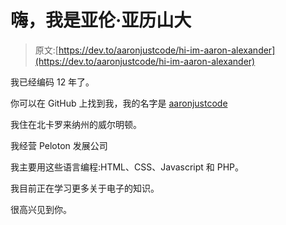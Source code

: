 # 嗨，我是亚伦·亚历山大

> 原文:[https://dev.to/aaronjustcode/hi-im-aaron-alexander](https://dev.to/aaronjustcode/hi-im-aaron-alexander)

我已经编码 12 年了。

你可以在 GitHub 上找到我，我的名字是 [aaronjustcode](https://github.com/aaronjustcode)

我住在北卡罗来纳州的威尔明顿。

我经营 Peloton 发展公司

我主要用这些语言编程:HTML、CSS、Javascript 和 PHP。

我目前正在学习更多关于电子的知识。

很高兴见到你。